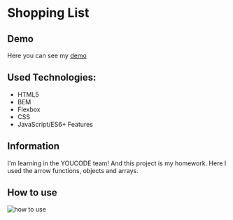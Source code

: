 # Shopping List
## Demo
Here you can see my [demo](https://vov4ukz53.github.io/shopping-list/)
## Used Technologies:
- HTML5
- BEM
- Flexbox
- CSS
- JavaScript/ES6+ Features
## Information
I'm learning in the YOUCODE team! And this project is my homework. Here I used the arrow functions, objects and arrays.
## How to use
![how to use](https://i.ibb.co/Cnf6k5h/Lista-zakupow1.gif)
